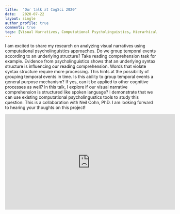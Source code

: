 ```yaml
---
title:  "Our talk at CogSci 2020"
date:   2020-07-22
layout: single
author_profile: true
comments: true
tags: [Visual Narratives, Computational Psycholinguistics, Hierarhical stucture in temporal processing]
---
```


<p class="message">
I am excited to share my research on analyzing visual narratives using computational psycholinguistics approaches. Do we group temporal events according to an underlying structure? Take reading comprehension task for example. Evidence from psycholinguistics shows that an underlying syntax structure is influencing our reading comprehension. Words that violate syntax structure require more processing. This hints at the possibility of grouping temporal events in time. Is this ability to group temporal events a general purpose mechanism? If yes, can it be applied to other cognitive processes as well? In this talk, I explore if our visual narrative comprehension is structured like spoken language? I demonstrate that we can use existing computational psycholingustics tools to study this question. This is a collaboration with Neil Cohn, PhD. I am looking forward to hearing your thoughts on this project!


</p>


<iframe width="560" height="315" src="https://www.youtube.com/embed/eEBSmQwxVmk" frameborder="0" allow="accelerometer; autoplay; encrypted-media; gyroscope; picture-in-picture" allowfullscreen></iframe>